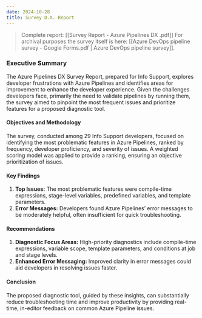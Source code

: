 ```yaml
---
date: 2024-10-28
title: Survey D.X. Report
---
```

> Complete report: [[Survey Report - Azure Pipelines DX .pdf]]
> For archival purposes the survey itself is here: [[Azure DevOps pipeline survey - Google Forms.pdf | Azure DevOps pipeline survey]].
### Executive Summary

The Azure Pipelines DX Survey Report, prepared for Info Support, explores developer frustrations with Azure Pipelines and identifies areas for improvement to enhance the developer experience. Given the challenges developers face, primarily the need to validate pipelines by running them, the survey aimed to pinpoint the most frequent issues and prioritize features for a proposed diagnostic tool.

#### Objectives and Methodology

The survey, conducted among 29 Info Support developers, focused on identifying the most problematic features in Azure Pipelines, ranked by frequency, developer proficiency, and severity of issues. A weighted scoring model was applied to provide a ranking, ensuring an objective prioritization of issues.

#### Key Findings

1. **Top Issues:** The most problematic features were compile-time expressions, stage-level variables, predefined variables, and template parameters.
2. **Error Messages:** Developers found Azure Pipelines’ error messages to be moderately helpful, often insufficient for quick troubleshooting.

#### Recommendations

1. **Diagnostic Focus Areas:** High-priority diagnostics include compile-time expressions, variable scope, template parameters, and conditions at job and stage levels.
2. **Enhanced Error Messaging:** Improved clarity in error messages could aid developers in resolving issues faster.

#### Conclusion

The proposed diagnostic tool, guided by these insights, can substantially reduce troubleshooting time and improve productivity by providing real-time, in-editor feedback on common Azure Pipeline issues.